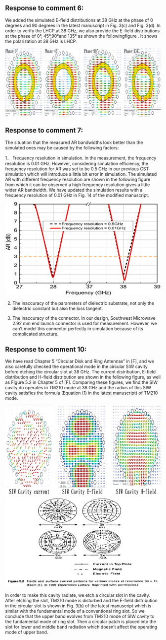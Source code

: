 ## Response to comment 6:
We added the simulated E-field distributions at 38 GHz at the phase of 0 degrees and 90 degrees in the latest manuscript in Fig. 3(c) and Fig. 3(d). In order to verify the LHCP at 38 GHz, we also provide the E-field distributions at the phase of 0°, 45°,90°and 135° as shown the followingfigure . It shows the polarization at 38 GHz is LHCP.<div align=center><img src="https://github.com/dannychk/A-Millimeter-Wave-Triple-band-SIW-Antenna-with-Dual-sense-Circular-Polarization/blob/master/Response to Reviewer 1/Upper_band_LHCP.png" width="850" height="220" /></div>

## Response to comment 7:
 The situation that the measured AR bandwidths look better than the simulated ones may be caused by the following factors:

1．	Frequency resolution in simulation. In the measurement, the frequency resolution is 0.01 GHz. However, considering simulation efficiency, the frequency resolution for AR was set to be 0.5 GHz in our previous CST simulation which will introduce a little bit error in simulation. The simulated AR with different frequency resolution are shown in the following figure from which it can be observed a high frequency resolution gives a little wider AR bandwidth. We have updated the simulation results with a frequency resolution of 0.01 GHz in Fig. 14 of the modified manuscript. 

<div align=center><img src="https://github.com/dannychk/A-Millimeter-Wave-Triple-band-SIW-Antenna-with-Dual-sense-Circular-Polarization/blob/master/different scale AR comparison.png" width="500" height="300" /></div>

2. The inaccuracy of the parameters of dielectric substrate, not only the dielectric constant but also the loss tangent. 

3. The inaccuracy of the connector. In our design, Southwest Microwave 2.92 mm end launch connector is used for measurement. However, we can’t model this connector perfectly in simulation because of its complicated structure.


## Response to comment 10:
We have read Chapter 5 “Circular Disk and Ring Antennas” in [F], and we also carefully checked the operational mode in the circular SIW cavity before etching the circular slot at 38 GHz. The current distribution, E-field distribution and H-field distribution are shown in the following figure, as well as Figure 5.2 in Chapter 5 of [F]. Comparing these figures, we find the SIW cavity do operates in TM210 mode at 38 GHz and the radius of this SIW cavity satisfies the formula (Equation (1) in the latest manuscript) of TM210 mode. 

<div align=center><img src="https://github.com/dannychk/A-Millimeter-Wave-Triple-band-SIW-Antenna-with-Dual-sense-Circular-Polarization/blob/master/Response to Reviewer 1/TM210.png" width="850" height="292" /></div>

<div align=center><img src="https://github.com/dannychk/A-Millimeter-Wave-Triple-band-SIW-Antenna-with-Dual-sense-Circular-Polarization/blob/master/Response to Reviewer 1/TM210_Modle.png" width="850" height="292" /></div>

In order to make this cavity radiate, we etch a circular slot in the cavity. After etching the slot, TM210 mode is disturbed and the E-field distribution in the circular slot is shown in Fig. 3(b) of the latest manuscript which is similar with the fundamental mode of a conventional ring slot. So we conclude that the upper band evolves from TM210 mode of SIW cavity to the fundamental mode of ring slot. Then a circular patch is placed into the slot for lower and middle band radiation which doesn’t affect the operating mode of upper band.